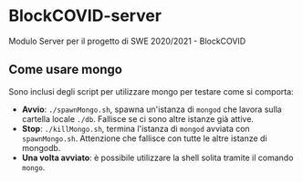 # BlockCOVID-server
Modulo Server per il progetto di SWE 2020/2021 - BlockCOVID

## Come usare mongo
Sono inclusi degli script per utilizzare mongo per testare come si comporta:
- **Avvio**: `./spawnMongo.sh`, spawna un'istanza di `mongod` che lavora sulla cartella locale `./db`. Fallisce se ci sono altre istanze già attive.
- **Stop**: `./killMongo.sh`, termina l'istanza di `mongod` avviata con `spawnMongo.sh`. Attenzione che fallisce con tutte le altre istanze di mongodb.
- **Una volta avviato**: è possibile utilizzare la shell solita tramite il comando `mongo`.
